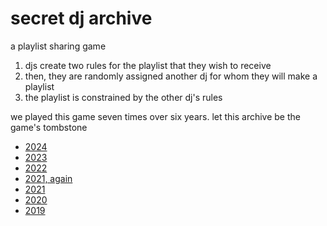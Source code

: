 # secret dj archive

a playlist sharing game

1. djs create two rules for the playlist that they wish to receive
2. then, they are randomly assigned another dj for whom they will make a playlist
3. the playlist is constrained by the other dj's rules

we played this game seven times over six years. let this archive be the game's tombstone

- [2024](https://bobs-server.net/secret-dj/games/clwvh6dhz0009n75tuns2os8j)
- [2023](./secretdj/2023.md)
- [2022](./secretdj/2022.md)
- [2021, again](./secretdj/2021-2.md)
- [2021](./secretdj/2021.md)
- [2020](./secretdj/2020.md)
- [2019](./secretdj/2019.md)
